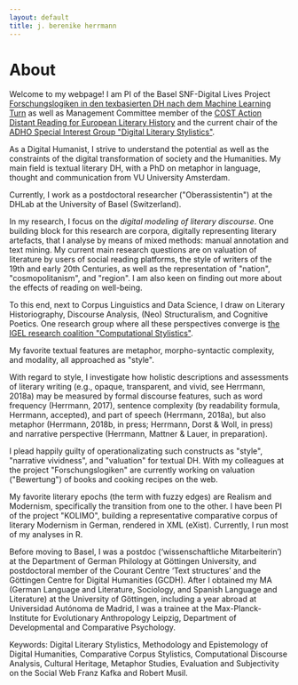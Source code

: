 ```yaml
---
layout: default
title: j. berenike herrmann
---
```



# About
	
Welcome to my webpage! I am PI of the Basel SNF-Digital Lives Project [Forschungslogiken in den texbasierten DH nach dem Machine Learning Turn](http://www.forschungslogiken.net/en/) 
as well as Management Committee member of the [COST Action Distant Reading for European Literary History](https://www.distant-reading.net/)
and the current chair of the [ADHO Special Interest Group "Digital Literary Stylistics"](https://dls.hypotheses.org).

As a Digital Humanist, I strive to understand the potential as well as the constraints of the digital transformation of society and the Humanities. 
My main field is textual literary DH, with a PhD on metaphor in language, thought and communication from VU University Amsterdam.

Currently, I work as a postdoctoral researcher ("Oberassistentin") at the DHLab at the University of Basel (Switzerland).

			
In my research, I focus on the *digital modeling of literary discourse*. 
One building block for this research are corpora, digitally representing literary artefacts, 
that I analyse by means of mixed methods: manual annotation and text mining. 
My current main research questions are on valuation of literature by users of social reading platforms, the style of 
writers of the 19th and early 20th Centuries, as well as the representation of "nation", "cosmopolitanism", and "region".
I am also keen on finding out more about the effects of reading on well-being.

To this end, next to Corpus Linguistics and Data Science, I draw on Literary Historiography, Discourse Analysis, 
(Neo) Structuralism, and Cognitive Poetics. One research group where all these perspectives converge is [the IGEL research coalition "Computational Stylistics"](https://sites.google.com/igelassoc.org/computstylistics/home).
			
My favorite textual features are metaphor, morpho-syntactic complexity, and modality, all approached as "style".

With regard to style, I investigate how holistic descriptions and assessments of literary writing (e.g., opaque, transparent, and vivid, see Herrmann, 2018a) may be measured by formal discourse features, such as word frequency (Herrmann, 2017), sentence complexity (by readability formula, Herrmann, accepted), and part of speech (Herrmann, 2018a), but also metaphor (Herrmann, 2018b, in press; Herrmann, Dorst & Woll, in press) and narrative perspective (Herrmann, Mattner & Lauer, in preparation).

I plead happily guilty of operationalizating such constructs as "style", "narrative vividness", and "valuation"
for textual DH. With my colleagues at the project "Forschungslogiken" are currently working on valuation ("Bewertung") 
of books and cooking recipes on the web.

My favorite literary epochs (the term with fuzzy edges) are Realism and Modernism, specifically the transition from one to the other. I have been PI of the project "KOLIMO", building a representative comparative corpus of literary Modernism in German, 
rendered in XML (eXist). Currently, I run most of my analyses in R.


Before moving to Basel, I was a postdoc (‘wissenschaftliche Mitarbeiterin’) at the Department of German Philology at 
Göttingen University, and postdoctoral member of the Courant Centre ‘Text structures’ and the Göttingen Centre 
for Digital Humanities (GCDH). 
After I obtained my MA (German Language and Literature, Sociology, and Spanish Language and Literature) at the University 
of Göttingen, including a year abroad at Universidad Autónoma de Madrid, I was a trainee at the Max-Planck-Institute for 
Evolutionary Anthropology Leipzig, Department of Developmental and Comparative Psychology.


Keywords: Digital Literary Stylistics, Methodology and Epistemology of Digital Humanities, Comparative Corpus Stylistics, Computational Discourse Analysis, Cultural Heritage, Metaphor Studies, Evaluation and Subjectivity on the Social Web
Franz Kafka and Robert Musil.

